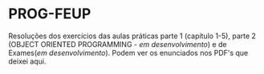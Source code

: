 # PROG-FEUP
Resoluções dos exercícios das aulas práticas parte 1 (capítulo 1-5), parte 2 (OBJECT ORIENTED PROGRAMMING - *em desenvolvimento*) e de Exames(*em desenvolvimento*). Podem ver os enunciados nos PDF's que deixei aqui.

